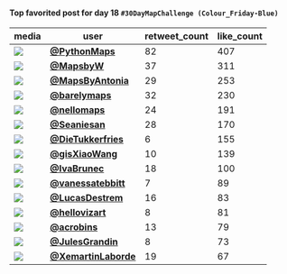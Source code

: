 #### Top favorited post for day 18 `#30DayMapChallenge (Colour_Friday-Blue)`
| media                                                | user                                                                                   |   retweet_count |   like_count |
|------------------------------------------------------|----------------------------------------------------------------------------------------|-----------------|--------------|
| ![](https://pbs.twimg.com/media/FgohqdpXoAEUNND.jpg) | **[@PythonMaps](https://twitter.com/PythonMaps/status/1593650491212238848)**           |              82 |          407 |
| ![](https://pbs.twimg.com/media/Fh23X24VUAA5K8J.jpg) | **[@MapsbyW](https://twitter.com/MapsbyW/status/1593631856087298048)**                 |              37 |          311 |
| ![](https://pbs.twimg.com/media/Fh1JvreWQAQT8sL.jpg) | **[@MapsByAntonia](https://twitter.com/MapsByAntonia/status/1593510929592885248)**     |              29 |          253 |
| ![](https://pbs.twimg.com/media/Fguy7_0UUAYJUVm.jpg) | **[@barelymaps](https://twitter.com/barelymaps/status/1593560146000609282)**           |              32 |          230 |
| ![](https://pbs.twimg.com/media/Fh1EAyEWIAIW8qu.jpg) | **[@nellomaps](https://twitter.com/nellomaps/status/1593505032455929856)**             |              24 |          191 |
| ![](https://pbs.twimg.com/media/Fh3GS8IXEAAub-L.jpg) | **[@Seaniesan](https://twitter.com/Seaniesan/status/1593647875753447424)**             |              28 |          170 |
| ![](https://pbs.twimg.com/media/Fh2CptNXwAEaYJT.jpg) | **[@DieTukkerfries](https://twitter.com/DieTukkerfries/status/1593573502879145984)**   |               6 |          155 |
| ![](https://pbs.twimg.com/media/Fh1ewTpUAAAUBlf.jpg) | **[@gisXiaoWang](https://twitter.com/gisXiaoWang/status/1593534197930479616)**         |              10 |          139 |
| ![](https://pbs.twimg.com/media/Fh2_o6PVUAArX6v.jpg) | **[@IvaBrunec](https://twitter.com/IvaBrunec/status/1593640742806646784)**             |              18 |          100 |
| ![](https://pbs.twimg.com/media/Fh1EmZxXkAEqNvA.jpg) | **[@vanessatebbitt](https://twitter.com/vanessatebbitt/status/1593505857320394754)**   |               7 |           89 |
| ![](https://pbs.twimg.com/media/Fh1bXe-WIAEMQkm.jpg) | **[@LucasDestrem](https://twitter.com/LucasDestrem/status/1593530352403898369)**       |              16 |           83 |
| ![](https://pbs.twimg.com/media/Fh2thB3XkAEhmec.jpg) | **[@hellovizart](https://twitter.com/hellovizart/status/1593622037318230019)**         |               8 |           81 |
| ![](https://pbs.twimg.com/media/FhzEQCCXoAAqxMZ.jpg) | **[@acrobins](https://twitter.com/acrobins/status/1593518873436905473)**               |              13 |           79 |
| ![](https://pbs.twimg.com/media/FgfIk_hXwAAd00F.jpg) | **[@JulesGrandin](https://twitter.com/JulesGrandin/status/1593507297447145473)**       |               8 |           73 |
| ![](https://pbs.twimg.com/media/Fh1ileIWQAAKp8M.jpg) | **[@XemartinLaborde](https://twitter.com/XemartinLaborde/status/1593538401780760577)** |              19 |           67 |
 
